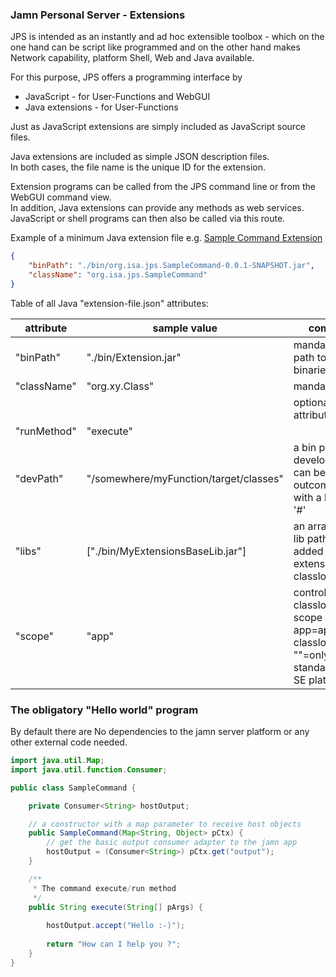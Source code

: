 ### Jamn Personal Server - Extensions
JPS is intended as an instantly and ad hoc extensible toolbox - which on the one hand can be script like programmed and on the other hand makes Network capability, platform Shell, Web and Java available.

For this purpose, JPS offers a programming interface by

* JavaScript - for User-Functions and WebGUI
* Java extensions - for User-Functions

Just as JavaScript extensions are simply included as JavaScript source files.

Java extensions are included as simple JSON description files.<br>In both cases, the file name is the unique ID for the extension.

Extension programs can be called from the JPS command line or from the WebGUI command view.<br>In addition, Java extensions can provide any methods as web services. JavaScript or shell programs can then also be called via this route.

Example of a minimum Java extension file e.g. [Sample Command Extension](https://github.com/integrating-architecture/JamnServer/blob/master/sample/org.isa.jps.SampleCommand/src/main/java/org/isa/jps/SampleCommand.java)

```json
{
    "binPath": "./bin/org.isa.jps.SampleCommand-0.0.1-SNAPSHOT.jar",
    "className": "org.isa.jps.SampleCommand"
}
```

Table of all Java "extension-file.json" attributes:

|attribute|sample value|comment|
|---|---|---|
|"binPath"|"./bin/Extension.jar"|mandatory - path to the java binaries|
|"className"|"org.xy.Class"|mandatory|
|||optional attributes|
|"runMethod"|"execute"| |
|"devPath"|"/somewhere/myFunction/target/classes"|a bin path for development, can be outcommented with a leading '#'|
|"libs"|["./bin/MyExtensionsBaseLib.jar"]|an array of jar lib pathes added to the extension classloader|
|"scope"|"app"|controls the classloader scope - app=application classloader, ""=only standard java SE platform|


### The obligatory "Hello world" program
By default there are No dependencies to the jamn server platform or any other external code needed.

```java
import java.util.Map;
import java.util.function.Consumer;

public class SampleCommand {

    private Consumer<String> hostOutput;

    // a constructor with a map parameter to receive host objects
    public SampleCommand(Map<String, Object> pCtx) {
        // get the basic output consumer adapter to the jamn app
        hostOutput = (Consumer<String>) pCtx.get("output");
    }

    /**
     * The command execute/run method
     */
    public String execute(String[] pArgs) {
		
		hostOutput.accept("Hello :-)");
        
		return "How can I help you ?";
    }
}
```



